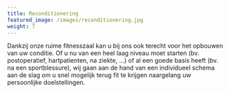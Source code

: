 ```yaml
---
title: Reconditionering
featured_image: /images/reconditionering.jpg
weight: 7
---
```

Dankzij onze ruime fitnesszaal kan u bij ons ook terecht voor het opbouwen van uw conditie. Of u nu van een heel laag niveau moet starten (bv. postoperatief, hartpatienten, na ziekte, ...) of al een goede basis heeft (bv. na een sportblessure), wij gaan aan de hand van een individueel schema aan de slag om u snel mogelijk terug fit te krijgen naargelang uw persoonlijke doelstellingen.
